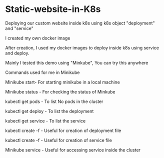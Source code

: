 # Static-website-in-K8s
Deploying our custom website inside k8s using k8s object "deployment" and "service" 

I created my own docker image

After  creation, I used my docker images to deploy inside k8s using service and deploy.

Mainly I tested this demo using "Minkube", You can try this anywhere

Commands used for me in Minikube

Minikube start- For starting minikube in a local machine

Minikube status - For checking the status of Minkube

kubectl get pods - To list No pods in the cluster

kubectl get deploy - To list the deployment

kubectl get service - To list the service

kubectl create -f <deployment-file-name> - Useful for creation of deployment file

kubectl create -f <service-file-name> - Useful for creation of service file

Minikube service <service-name> - Useful for accessing service inside the cluster 

